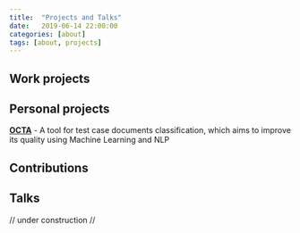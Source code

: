 ```yaml
---
title:  "Projects and Talks"
date:   2019-06-14 22:00:00
categories: [about]
tags: [about, projects]
---
```



## Work projects

## Personal projects
<strong class="indigo"><a href="https://www.antoniosj.com/2018/octa/">OCTA</a></strong> - A tool for test case documents classification, which aims to improve its quality using Machine Learning and NLP

## Contributions 

## Talks

// under construction //
